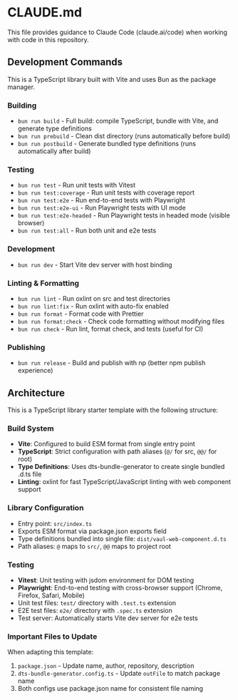 # CLAUDE.md

This file provides guidance to Claude Code (claude.ai/code) when working with code in this repository.

## Development Commands

This is a TypeScript library built with Vite and uses Bun as the package manager.

### Building

-   `bun run build` - Full build: compile TypeScript, bundle with Vite, and generate type definitions
-   `bun run prebuild` - Clean dist directory (runs automatically before build)
-   `bun run postbuild` - Generate bundled type definitions (runs automatically after build)

### Testing

-   `bun run test` - Run unit tests with Vitest
-   `bun run test:coverage` - Run unit tests with coverage report
-   `bun run test:e2e` - Run end-to-end tests with Playwright
-   `bun run test:e2e-ui` - Run Playwright tests with UI mode
-   `bun run test:e2e-headed` - Run Playwright tests in headed mode (visible browser)
-   `bun run test:all` - Run both unit and e2e tests

### Development

-   `bun run dev` - Start Vite dev server with host binding

### Linting & Formatting

-   `bun run lint` - Run oxlint on src and test directories
-   `bun run lint:fix` - Run oxlint with auto-fix enabled
-   `bun run format` - Format code with Prettier
-   `bun run format:check` - Check code formatting without modifying files
-   `bun run check` - Run lint, format check, and tests (useful for CI)

### Publishing

-   `bun run release` - Build and publish with np (better npm publish experience)

## Architecture

This is a TypeScript library starter template with the following structure:

### Build System

-   **Vite**: Configured to build ESM format from single entry point
-   **TypeScript**: Strict configuration with path aliases (`@/` for src, `@@/` for root)
-   **Type Definitions**: Uses dts-bundle-generator to create single bundled .d.ts file
-   **Linting**: oxlint for fast TypeScript/JavaScript linting with web component support

### Library Configuration

-   Entry point: `src/index.ts`
-   Exports ESM format via package.json exports field
-   Type definitions bundled into single file: `dist/vaul-web-component.d.ts`
-   Path aliases: `@` maps to `src/`, `@@` maps to project root

### Testing

-   **Vitest**: Unit testing with jsdom environment for DOM testing
-   **Playwright**: End-to-end testing with cross-browser support (Chrome, Firefox, Safari, Mobile)
-   Unit test files: `test/` directory with `.test.ts` extension
-   E2E test files: `e2e/` directory with `.spec.ts` extension
-   Test server: Automatically starts Vite dev server for e2e tests

### Important Files to Update

When adapting this template:

1. `package.json` - Update name, author, repository, description
2. `dts-bundle-generator.config.ts` - Update `outFile` to match package name
3. Both configs use package.json name for consistent file naming
